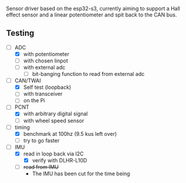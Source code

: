 Sensor driver based on the esp32-s3, currently aiming to support a Hall effect sensor and a linear potentiometer and spit back to the CAN bus.


## Testing
- [ ] ADC 
    - [x] with potentiometer
    - [ ] with chosen linpot
    - [ ] with external adc
        - [ ] bit-banging function to read from external adc
- [ ] CAN/TWAI
    - [x] Self test (loopback)
    - [ ] with transceiver
    - [ ] on the Pi
- [ ] PCNT
    - [x] with arbitrary digital signal
    - [ ] with wheel speed sensor
- [ ] timing
    - [x] benchmark at 100hz (9.5 kus left over)
    - [ ] try to go faster
- [ ] IMU
    - [x] read in loop back via I2C
        - [x] verify with DLHR-L10D
    - [ ] ~~read from IMU~~
        - The IMU has been cut for the time being

